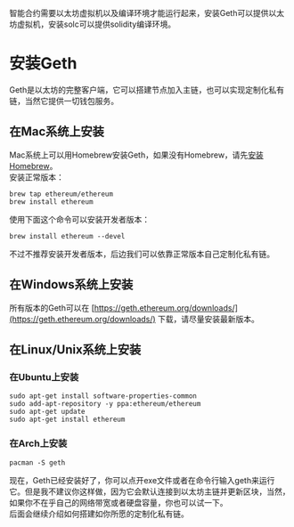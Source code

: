 智能合约需要以太坊虚拟机以及编译环境才能运行起来，安装Geth可以提供以太坊虚拟机，安装solc可以提供solidity编译环境。
# 安装Geth
Geth是以太坊的完整客户端，它可以搭建节点加入主链，也可以实现定制化私有链，当然它提供一切钱包服务。
## 在Mac系统上安装
Mac系统上可以用Homebrew安装Geth，如果没有Homebrew，请先[安装Homebrew](https://brew.sh/)。  
安装正常版本：

    brew tap ethereum/ethereum
    brew install ethereum
使用下面这个命令可以安装开发者版本： 

    brew install ethereum --devel
不过不推荐安装开发者版本，后边我们可以依靠正常版本自己定制化私有链。
## 在Windows系统上安装
所有版本的Geth可以在 [https://geth.ethereum.org/downloads/](https://geth.ethereum.org/downloads/) 下载，请尽量安装最新版本。
## 在Linux/Unix系统上安装
### 在Ubuntu上安装
    sudo apt-get install software-properties-common
    sudo add-apt-repository -y ppa:ethereum/ethereum
    sudo apt-get update
    sudo apt-get install ethereum
### 在Arch上安装
    pacman -S geth
现在，Geth已经安装好了，你可以点开exe文件或者在命令行输入geth来运行它。但是我不建议你这样做，因为它会默认连接到以太坊主链并更新区块，当然，如果你不在乎自己的网络带宽或者硬盘容量，你也可以试一下。  
后面会继续介绍如何搭建如你所愿的定制化私有链。
